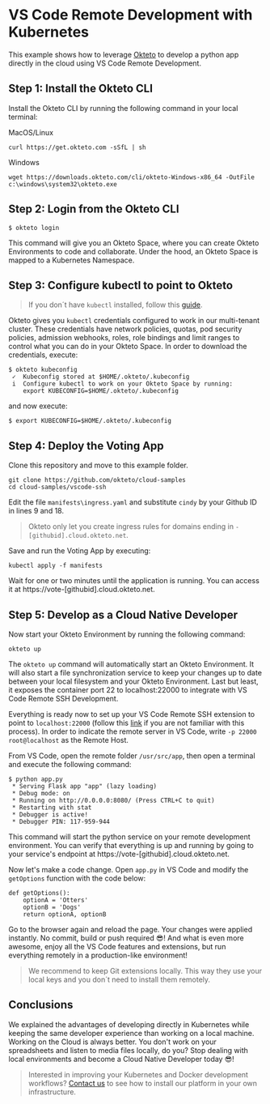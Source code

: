 # VS Code Remote Development with Kubernetes

This example shows how to leverage [Okteto](https://okteto.com) to develop a python app directly in the cloud using VS Code Remote Development.

## Step 1: Install the Okteto CLI

Install the Okteto CLI by running the following command in your local terminal:

MacOS/Linux

```console
curl https://get.okteto.com -sSfL | sh
```

Windows

```console
wget https://downloads.okteto.com/cli/okteto-Windows-x86_64 -OutFile c:\windows\system32\okteto.exe
```

## Step 2: Login from the Okteto CLI

```console
$ okteto login
```

This command will give you an Okteto Space, where you can create Okteto Environments to code and collaborate.
Under the hood, an Okteto Space is mapped to a Kubernetes Namespace.

## Step 3: Configure kubectl to point to Okteto

> If you don´t have `kubectl` installed, follow this [guide](https://kubernetes.io/docs/tasks/tools/install-kubectl/).

Okteto gives you `kubectl` credentials configured to work in our multi-tenant cluster. These credentials have network policies, quotas, pod security policies, admission webhooks, roles, role bindings and limit ranges to control what you can do in your Okteto Space. In order to download the credentials, execute:

```console
$ okteto kubeconfig
 ✓  Kubeconfig stored at $HOME/.okteto/.kubeconfig
 i  Configure kubectl to work on your Okteto Space by running:
    export KUBECONFIG=$HOME/.okteto/.kubeconfig
```

and now execute:

```console
$ export KUBECONFIG=$HOME/.okteto/.kubeconfig
```

## Step 4: Deploy the Voting App

Clone this repository and move to this example folder.

```console
git clone https://github.com/okteto/cloud-samples
cd cloud-samples/vscode-ssh
```

Edit the file `manifests\ingress.yaml` and substitute `cindy` by your Github ID in lines 9 and 18.

> Okteto only let you create ingress rules for domains ending in `-[githubid].cloud.okteto.net`.

Save and run the Voting App by executing:

```console
kubectl apply -f manifests
```

Wait for one or two minutes until the application is running. You can access it at https://vote-[githubid].cloud.okteto.net.

## Step 5: Develop as a Cloud Native Developer

Now start your Okteto Environment by running the following command:

```console
okteto up
```

The `okteto up` command will automatically start an Okteto Environment. It will also start a file synchronization service to keep your changes up to date between your local filesystem and your Okteto Environment. Last but least, it exposes the container port 22 to localhost:22000 to integrate with VS Code Remote SSH Development.

Everything is ready now to set up your VS Code Remote SSH extension to point to `localhost:22000` (follow this [link](https://code.visualstudio.com/docs/remote/ssh#_connect-to-a-remote-host) if you are not familiar with this process). In order to indicate the remote server in VS Code, write `-p 22000 root@localhost` as the Remote Host.

From VS Code, open the remote folder `/usr/src/app`, then open a terminal and execute the following command:

```console
$ python app.py
 * Serving Flask app "app" (lazy loading)
 * Debug mode: on
 * Running on http://0.0.0.0:8080/ (Press CTRL+C to quit)
 * Restarting with stat
 * Debugger is active!
 * Debugger PIN: 117-959-944
 ```

This command will start the python service on your remote development environment. You can verify that everything is up and running by going to your service's endpoint at https://vote-[githubid].cloud.okteto.net.

Now let's make a code change. Open `app.py` in VS Code and modify the `getOptions` function with the code below:

```
def getOptions():
    optionA = 'Otters'
    optionB = 'Dogs'
    return optionA, optionB
```

Go to the browser again and reload the page. Your changes were applied instantly. No commit, build or push required 😎! And what is even more awesome, enjoy all the VS Code features and extensions, but run everything remotely in a production-like environment!

> We recommend to keep Git extensions locally. This way they use your local keys and you don´t need to install them remotely.

## Conclusions

We explained the advantages of developing directly in Kubernetes while keeping the same developer experience than working on a local machine. Working on the Cloud is always better. You don't work on your spreadsheets and listen to media files locally, do you? Stop dealing with local environments and become a Cloud Native Developer today 😎!

> Interested in improving your Kubernetes and Docker development workflows? [Contact us](mailto:sales@okteto.com?Subject=Improve%20my%20development%20workflow) to see how to install our platform in your own infrastructure.
